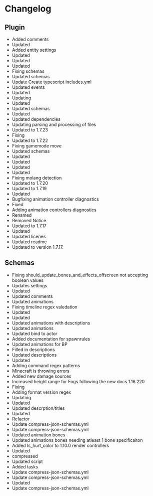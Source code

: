 # Changelog

## Plugin

- Added comments
- Updated
- Added entity settings
- Updated
- Updated
- Updated
- Fixing schemas
- Updated schemas
- Update Create typescript includes.yml
- Updated events
- Updated
- Updating
- Updated
- Updated schemas
- Updated
- Updated dependencies
- Updating parsing and processing of files
- Updated to 1.7.23
- Fixing
- Updated to 1.7.22
- Fixing gamemode move
- Updated schemas
- Updated
- Updated
- Updated
- Updated
- Fixing molang detection
- Updated to 1.7.20
- Updated to 1.7.19
- Updated
- Bugfixing animation controller diagnostics
- Fixed
- Adding animation controllers diagnostics
- Renamed
- Removed Notice
- Updated to 1.7.17
- Updated
- Updated licenes
- Updated readme
- Updated to version 1.7.17.

## Schemas

- Fixing should_update_bones_and_effects_offscreen not accepting boolean values
- Updates settings
- Updated
- Updated comments
- Updated animations
- Fixing timeline regex valedation
- Updated
- Updated
- Updated animations with descriptions
- Updated animations
- Updated bind to actor
- Added documentation for spawnrules
- Updated animations for BP
- Filled in descriptions
- Updated descriptions
- Updated
- Adding command regex patterns
- Minecraft is throwing errors
- Added new damage sources
- Increased height range for Fogs following the new docs 1.16.220
- Fixing
- Adding format version regex
- Updating
- Updated
- Updated descrption/titles
- Updated
- Refactor
- Update compress-json-schemas.yml
- Update compress-json-schemas.yml
- Updated animation bones
- Updated animations bones needing atleast 1 bone specificaiton
- Added Is_hurt_color to 1.10.0 render controllers
- Updated
- compressed
- Updated script
- Added tasks
- Update compress-json-schemas.yml
- Update compress-json-schemas.yml
- Updated
- Update compress-json-schemas.yml
